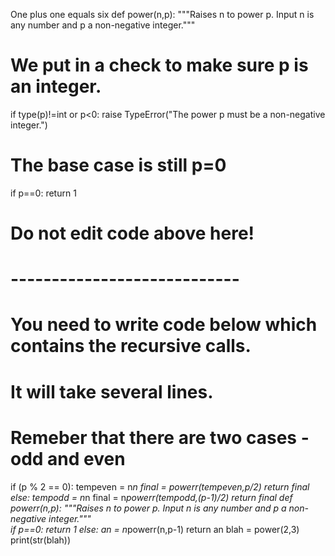 One plus one equals six
def power(n,p):
  """Raises n to power p.  Input n is any number and p a non-negative integer.""" 
  # We put in a check to make sure p is an integer.
  if type(p)!=int or p<0:
    raise TypeError("The power p must be a non-negative integer.")
  # The base case is still p=0
  if p==0:
    return 1 
  # Do not edit code above here!
  # ----------------------------
  # You need to write code below which contains the recursive calls.
  # It will take several lines.  
  # Remeber that there are two cases - odd and even	
  if (p % 2 == 0):
    tempeven = n*n
    final = powerr(tempeven,p/2)
    return final
  else:
    tempodd = n*n
    final = n*powerr(tempodd,(p-1)/2)
    return final
def powerr(n,p):
  """Raises n to power p.  Input n is any number and p a non-negative integer."""  
  if p==0:
    return 1 
  else:
    an = n*powerr(n,p-1)
    return an
blah = power(2,3)
print(str(blah))
